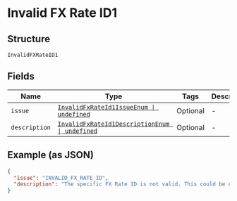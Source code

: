 
# Invalid FX Rate ID1

## Structure

`InvalidFXRateID1`

## Fields

| Name | Type | Tags | Description |
|  --- | --- | --- | --- |
| `issue` | [`InvalidFxRateId1IssueEnum \| undefined`](../../doc/models/invalid-fx-rate-id-1-issue-enum.md) | Optional | - |
| `description` | [`InvalidFxRateId1DescriptionEnum \| undefined`](../../doc/models/invalid-fx-rate-id-1-description-enum.md) | Optional | - |

## Example (as JSON)

```json
{
  "issue": "INVALID_FX_RATE_ID",
  "description": "The specific FX Rate ID is not valid. This could be either because we are not able to look up the FX Rate based on this ID or it could be because the ID belongs to another API Caller."
}
```

